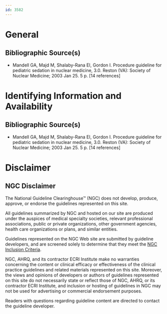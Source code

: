 ```yaml
---
id: 3582
---
```


# General

## Bibliographic Source(s)

- Mandell GA, Majd M, Shalaby-Rana EI, Gordon I. Procedure guideline for pediatric sedation in nuclear medicine, 3.0. Reston (VA): Society of Nuclear Medicine; 2003 Jan 25. 5 p. [14 references]

# Identifying Information and Availability

## Bibliographic Source(s)

- Mandell GA, Majd M, Shalaby-Rana EI, Gordon I. Procedure guideline for pediatric sedation in nuclear medicine, 3.0. Reston (VA): Society of Nuclear Medicine; 2003 Jan 25. 5 p. [14 references]

# Disclaimer

## NGC Disclaimer

The National Guideline Clearinghouse™ (NGC) does not develop, produce, approve, or endorse the guidelines represented on this site.

All guidelines summarized by NGC and hosted on our site are produced under the auspices of medical specialty societies, relevant professional associations, public or private organizations, other government agencies, health care organizations or plans, and similar entities.

Guidelines represented on the NGC Web site are submitted by guideline developers, and are screened solely to determine that they meet the [NGC Inclusion Criteria](/help-and-about/summaries/inclusion-criteria).

NGC, AHRQ, and its contractor ECRI Institute make no warranties concerning the content or clinical efficacy or effectiveness of the clinical practice guidelines and related materials represented on this site. Moreover, the views and opinions of developers or authors of guidelines represented on this site do not necessarily state or reflect those of NGC, AHRQ, or its contractor ECRI Institute, and inclusion or hosting of guidelines in NGC may not be used for advertising or commercial endorsement purposes.

Readers with questions regarding guideline content are directed to contact the guideline developer.


